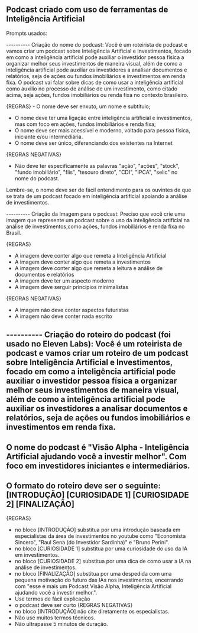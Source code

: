 Podcast criado com uso de ferramentas de Inteligência Artificial
------------------------------------------------------------------
Prompts usados:

---------- Criação do nome do podcast:
Você é um roteirista de podcast e vamos criar um podcast sobre Inteligência Artificial e Investimentos,
focado em como a inteligência artificial pode auxiliar o investidor pessoa física a organizar melhor seus investimentos de maneira visual,
além de como a inteligência artificial pode auxiliar os investidores a analisar documentos e relatórios, seja de ações ou fundos imobiliários e investimentos em renda fixa.
O podcast vai falar sobre dicas de como usar a inteligência artificial como auxilio no processo de análise de um investimento, como citado acima,
seja ações, fundos imobiliários ou renda fixa no contexto brasileiro. 

{REGRAS} - O nome deve ser enxuto, um nome e subtítulo; 
- O nome deve ter uma ligação entre inteligência artificial e investimentos, mas com foco em ações, fundos imobiliários e renda fixa;
- O nome deve ser mais acessível e moderno, voltado para pessoa física, iniciante e/ou intermediária.
- O nome deve ser único, diferenciando dos existentes na Internet
  
{REGRAS NEGATIVAS}
- Não deve ter especificamente as palavras "ação", "ações", "stock", "fundo imobiliário", "fiis", "tesouro direto", "CDI", "IPCA", "selic" no nome do podcast.

Lembre-se, o nome deve ser de fácil entendimento para os ouvintes de que se trata de um podcast focado em inteligência artificial apoiando a análise de investimentos.

---------- Criação da Imagem para o podcast:
Preciso que você crie uma imagem que represente um podcast sobre o uso da inteligência artificial na análise de investimentos,como ações, fundos imobiliários e renda fixa no Brasil.

{REGRAS}
- A imagem deve conter algo que remeta a Inteligência Artificial
- A imagem deve conter algo que remeta a investimentos
- A imagem deve conter algo que remeta a leitura e análise de documentos e relatórios
- A imagem deve ter um aspecto moderno
- A imagem deve serguir principios minimalistas

{REGRAS NEGATIVAS}
- A imagem não deve conter aspectos futuristas
- A imagem não deve conter nada escrito

---------- Criação do roteiro do podcast (foi usado no Eleven Labs):
Você é um roteirista de podcast e vamos criar um roteiro de um podcast sobre Inteligência Artificial e Investimentos,
focado em como a inteligência artificial pode auxiliar o investidor pessoa física a organizar melhor seus investimentos de maneira visual,
além de como a inteligência artificial pode auxiliar os investidores a analisar documentos e relatórios, seja de ações ou fundos imobiliários e investimentos em renda fixa. 
--- 
O nome do podcast é "Visão Alpha - Inteligência Artificial ajudando você a investir melhor". Com foco em investidores iniciantes e intermediários. 
--- 
O formato do roteiro deve ser o seguinte: 
[INTRODUÇÃO]
[CURIOSIDADE 1]
[CURIOSIDADE 2]
[FINALIZAÇÃO] 
--- 
{REGRAS}
- no bloco [INTRODUÇÃO] substitua por uma introdução baseada em especialistas da área de investimentos no youtube como "Economista Sincero", "Raul Sena (do Investidor Sardinha)" e "Bruno Perini".
- no bloco [CURIOSIDADE 1] substitua por uma curiosidade do uso da IA em investimentos.
- no bloco [CURIOSIDADE 2] substitua por uma dica de como usar a IA na análise de investimentos.
- no bloco [FINALIZAÇÃO] substitua por uma despedida com uma pequena motivação do futuro das IAs nos investimentos, encerrando com "esse é mais um Podcast Visão Alpha, Inteligência Artificial ajudando você a investir melhor.".
- Use termos de fácil explicação
- o podcast deve ser curto
{REGRAS NEGATIVAS}
- no bloco [INTRODUÇÃO] não cite diretamente os especialistas.
- Não use muitos termos técnicos.
- Não ultrapasse 5 minutos de duração.

